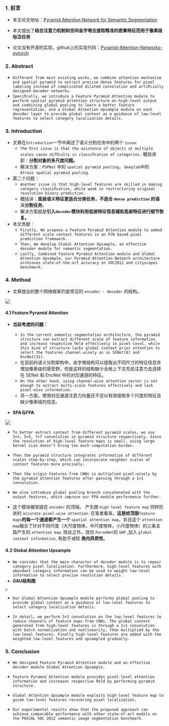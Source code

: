 ### 1. 前言

- 本文论文地址：[Pyramid Attention Network for Semantic Segmentation](https://arxiv.org/abs/1805.10180v1)

- 本文提出了**结合注意力机制和空间金字塔去提取精准的密集特征而用于像素级标注任务**
- 论文没有开源的实现，github上的实现代码：[Pyramid-Attention-Networks-pytorch](https://github.com/JaveyWang/Pyramid-Attention-Networks-pytorch)

### 2. Abstract

- `Different from most existing works, we combine attention mechanism and spatial pyramid to extract precise dense features for pixel labeling instead of complicated dilated convolution and artiﬁcially designed decoder networks.`
- `Speciﬁcally, we introduce a Feature Pyramid Attention module to perform spatial pyramid attention structure on high-level output and combining global pooling to learn a better feature representation, and a Global Attention Upsample module on each decoder layer to provide global context as a guidance of low-level features to select category localization details.`

### 3. Introduction

- 文章在`Introduction`一节中阐述了语义分割任务中的两个 `issue`:
  - `The ﬁrst issue is that the existence of objects at multiple scales cause difﬁculty in classiﬁcation of categories.` 概括讲即：**分割对象的多尺度问题。**
  - 解决方案：`PSPNet` 中的 `spatial pyramid pooling`， `Deeplab`中的 `Atrous spatial pyramid pooling`.
- 第二个问题：
  - `Another issue is that high-level features are skilled in making category classiﬁcation, while weak in restructuring original resolution binary prediction.`
  - 概括讲：**高层语义特征更适合分类任务，不适合 `dense prediction` 的语义分割任务**。
  - 解决方案就是**引入`decoder`模块利用低层特征信息辅助高层特征进行细节恢复。**
- 本文贡献：
  - `Firstly, We propose a Feature Pyramid Attention module to embed different scale context features in an FCN based pixel prediction framework.`
  - `Then, We develop Global Attention Upsample, an effective decoder module for semantic segmentation.`
  - `Lastly, Combined Feature Pyramid Attention module and Global Attention Upsample, our Pyramid Attention Network architecture archieves state-of-the-art accuracy on VOC2012 and cityscapes benchmark.`

### 4. Method

- 文章提出的整个网络框架仍是常见的 `encoder - decoder` 的结构。

![](https://blog-1258986886.cos.ap-beijing.myqcloud.com/paper/21-1.jpg)

#### 4.1 Feature Pyramid Attention

- **当前考虑的问题：**
  - `In the current semantic segmentation architecture, the pyramid structure can extract different scale of feature information and increase respective ﬁeld effectively in pixel-level, while this kind of structure lacks global context prior attention to select the features channel-wisely as in SENet[8] and EncNet[31].`
  - 在目前的语义分割架构中，金字塔结构可以提取出不同尺寸的特征信息并增加像素级的感受野，但是这样的结构缺少全局上下文先验注意力去选择在 SENet 和 EncNet 中的对应通道的特征。
  - `On the other hand, using channel-wise attention vector is not enough to extract multi-scale features effectively and lack pixel-wise information.`
  - 另一方面，使用对应通道注意力向量还不足以有效提取多个尺度的特征且缺少像素级的信息。

- **SPA与FPA**

![](https://blog-1258986886.cos.ap-beijing.myqcloud.com/paper/21-2.jpg)

- `To better extract context from different pyramid scales, we use 3×3, 5×5, 7×7 convolution in pyramid structure respectively. Since the resolution of high-level feature maps is small, using large kernel size doesn’t bring too much computation burden. `
- `Then the pyramid structure integrates information of different scales step-by-step, which can incorporate neighbor scales of context features more precisely.`
- `Then the origin features from CNNs is multiplied pixel-wisely by the pyramid attention features after passing through a 1×1 convolution.`

- `We also introduce global pooling branch concatenated with the output features, which improve our FPA module performance further.`

- 这个模块被安插在 `encoder` 的顶端， 产生跟 `high-level feature map` 同样形状的 `accurate pixel-wise attention`. 在笔者看来，**这是给顶层**`feature maps`**的每一个通道都产生一个** `spatial attention map`，并且这个 `attention map`融合了针对不同尺度（大尺度物体，中尺度物体，小尺度物体）的三条支路产生的 `attention map`. 除此之外，效仿 `ParseNet`的 `GAP` ,加入 `global context information`, 有助于减轻 **类内异质性**。

#### 4.2 Global Attention Upsample

- `We consider that the main character of decoder module is to repair category pixel localization. Furthermore, high-level features with abundant category information can be used to weight low-level information to select precise resolution details.`
- **GAU结构图**

<img src="https://blog-1258986886.cos.ap-beijing.myqcloud.com/paper/21-3.jpg" style="zoom:50%;" />

- `Our Global Attention Upsample module performs global pooling to provide global context as a guidance of low-level features to select category localization details.`

- `In detail, we perform 3×3 convolution on the low-level features to reduce channels of feature maps from CNNs. The global context generated from high-level features is through a 1×1 convolution with batch normalization and nonlinearity, then multiplied by the low-level features. Finally high-level features are added with the weighted low-level features and upsampled gradually.`

### 5. Conclusion

- `We designed Feature Pyramid Attention module and an effective decoder module Global Attention Upsample.`
- `Feature Pyramid Attention module provides pixel-level attention information and increases respective ﬁeld by performing pyramid structure.`
- `Global Attention Upsample module exploits high-level feature map to guide low-level features recovering pixel localization.`

- `Our experimental results show that the proposed approach can achieve comparable performance with other state-of-art models on the PASCAL VOC 2012 semantic image segmentation benchmark.`

